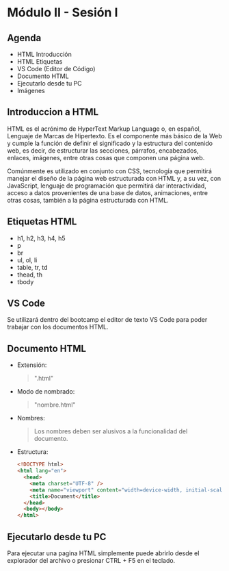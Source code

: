 # Módulo II - Sesión I

## Agenda

- HTML Introducción
- HTML Etiquetas
- VS Code (Editor de Código)
- Documento HTML
- Ejecutarlo desde tu PC
- Imágenes

## Introduccion a HTML

HTML es el acrónimo de HyperText Markup Language o, en español, Lenguaje de Marcas de
Hipertexto. Es el componente más básico de la Web y cumple la función de definir el significado y la
estructura del contenido web, es decir, de estructurar las secciones, párrafos, encabezados, enlaces,
imágenes, entre otras cosas que componen una página web.

Comúnmente es utilizado en conjunto con CSS, tecnología que permitirá manejar el diseño de la
página web estructurada con HTML y, a su vez, con JavaScript, lenguaje de programación que
permitirá dar interactividad, acceso a datos provenientes de una base de datos, animaciones, entre
otras cosas, también a la página estructurada con HTML.

## Etiquetas HTML

- h1, h2, h3, h4, h5
- p
- br
- ul, ol, li
- table, tr, td
- thead, th
- tbody

## VS Code

Se utilizará dentro del bootcamp el editor de texto VS Code para poder trabajar con los documentos HTML.

## Documento HTML

- Extensión:
  > ".html"
- Modo de nombrado:
  > "nombre.html"
- Nombres:
  > Los nombres deben ser alusivos a la funcionalidad del documento.
- Estructura:

  ```html
  <!DOCTYPE html>
  <html lang="en">
    <head>
      <meta charset="UTF-8" />
      <meta name="viewport" content="width=device-width, initial-scale=1.0" />
      <title>Document</title>
    </head>
    <body></body>
  </html>
  ```

## Ejecutarlo desde tu PC

Para ejecutar una pagina HTML simplemente puede abrirlo desde el explorador del archivo o presionar CTRL + F5 en el teclado.
